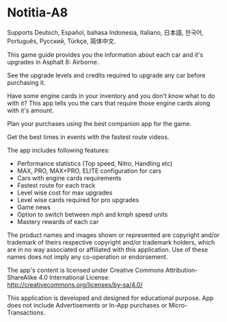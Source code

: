 # Notitia-A8

Supports Deutsch, Español, bahasa Indonesia, Italiano, 日本語, 한국어, Português, Pусский, Türkçe, 简体中文.

This game guide provides you the information about each car and it's upgrades in Asphalt 8: Airborne.

See the upgrade levels and credits required to upgrade any car before purchasing it.

Have some engine cards in your inventory and you don't know what to do with it? This app tells you the cars that require those engine cards along with it's amount.

Plan your purchases using the best companion app for the game.

Get the best times in events with the fastest route videos.

The app includes following features:

* Performance statistics (Top speed, Nitro, Handling etc)
* MAX, PRO, MAX+PRO, ELITE configuration for cars
* Cars with engine cards requirements
* Fastest route for each track
* Level wise cost for max upgrades
* Level wise cards required for pro upgrades
* Game news
* Option to switch between mph and kmph speed units
* Mastery rewards of each car

The product names and images shown or represented are copyright and/or trademark of theirs respective copyright and/or trademark holders, which are in no way associated or affiliated with this application. Use of these names does not imply any co-operation or endorsement.

The app's content is licensed under Creative Commons Attribution-ShareAlike 4.0 International License: http://creativecommons.org/licenses/by-sa/4.0/

This application is developed and designed for educational purpose. App does not include Advertisements or In-App purchases or Micro-Transactions.
